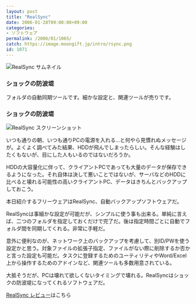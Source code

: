 ```yaml
---
layout: post
title: "RealSync"
date: 2006-01-28T09:00:00+09:00
categories:
- ソフトウェア
permalink: /2006/01/1065/
catch: https://image.moongift.jp/intro/rsync.png
id: 1071
---
```

 ![RealSync サムネイル](https://image.moongift.jp/intro/rsync.t.png "RealSync サムネイル")
  

### ショックの防波堤
  
フォルダの自動同期ツールです。細かな設定と、関連ツールが売りです。  
<!--more-->  

### ショックの防波堤
  

![RealSync スクリーンショット](https://image.moongift.jp/intro/rsync.png "RealSync スクリーンショット")

  

いつも通りの朝、いつも通りPCの電源を入れる…と何やら見慣れぬメッセージが。よくよく調べてみた結果、HDDが飛んでしまったらしい。そんな経験はしたくもないが、目にした人もいるのではないだろうか。

  

HDDの大容量化に伴って、クライアントPCであっても大量のデータが保存できるようになった。それ自体は決して悪いことではないが、サーバなどのHDDに比べると壊れる可能性の高いクライアントPC、データはきちんとバックアップしておこう。

  

本日紹介するフリーウェアはRealSync、自動バックアップソフトウェアだ。

  

RealSyncは事細かな設定が可能だが、シンプルに使う事も出来る。単純に言えば、二つのフォルダを指定しておくだけで完了だ。後は指定時間ごとに自動でフォルダ間を同期してくれる。非常に手軽だ。

  

意外に便利なのが、ネットワーク上のバックアップを考慮して、別ID/PWを使う設定かと思う。対象ファイルの拡張子指定、ファイルがない際に削除するか否かと言った設定も可能だ。タスクに登録するためのユーティリティやWord/Excel上から操作するためのアドインなど、関連ツールも多数用意されている。

  

大抵そうだが、PCは壊れて欲しくないタイミングで壊れる。RealSyncはショックの防波堤になってくれるソフトウェアだ。

  

[RealSync レビュー](http://oss.moongift.jp/review/i-1080.html)はこちら

